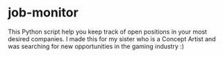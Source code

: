 # job-monitor
This Python script help you keep track of open positions in your most desired companies. I made this for my sister who is a Concept Artist and was searching for new opportunities in the gaming industry :)

